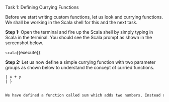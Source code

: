 Task 1: Defining Currying Functions

Before we start writing custom functions, let us look and currying functions. We shall be working in the Scala shell for this and the next task.

**Step 1:** Open the terminal and fire up the Scala shell by simply typing in Scala in the terminal. You should see the Scala prompt as shown in the screenshot below.

`scala`{{execute}}

 

**Step 2:** Let us now define a simple currying function with two parameter groups as shown below to understand the concept of curried functions.

```def sum(x: Int) (y: Int): Int = {
| x + y
| }

 
We have defined a function called sum which adds two numbers. Instead of passing the parameters as one group, we have curried the parameters in two parameter groups. This will help us with partially applied functions.






